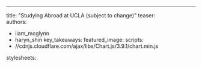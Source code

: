 ---
title: "Studying Abroad at UCLA (subject to change)"
teaser:  
authors:
  - liam_mcglynn
  - haryn_shin
key_takeaways:
featured_image:
scripts:
  - //cdnjs.cloudflare.com/ajax/libs/Chart.js/3.9.1/chart.min.js

stylesheets: